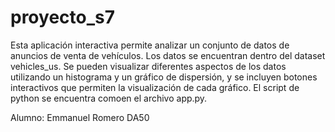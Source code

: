 # proyecto_s7 

Esta aplicación interactiva permite analizar un conjunto de datos de anuncios de venta de vehículos. Los datos se encuentran dentro del dataset vehicles_us. Se pueden visualizar diferentes aspectos de los datos utilizando un histograma y un gráfico de dispersión, y se incluyen botones interactivos que permiten la visualización de cada gráfico. El script de python se encuentra comoen el archivo app.py.

Alumno: Emmanuel Romero DA50
